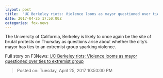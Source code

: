 ```yaml
---
layout: post
title:  "UC Berkeley riots: Violence looms as mayor questioned over ties to extremist group"
date: 2017-04-25 17:50:00Z
categories: fox-news
---
```


The University of California, Berkeley is likely to once again be the site of brutal protests on Thursday as questions arise about whether the city’s mayor has ties to an extremist group sparking violence.


Full story on F3News: [UC Berkeley riots: Violence looms as mayor questioned over ties to extremist group](http://www.f3nws.com/n/eC2h2)

> Posted on: Tuesday, April 25, 2017 10:50:00 PM
